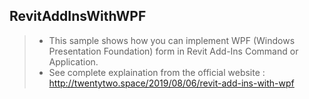 ## RevitAddInsWithWPF

> - This sample shows how you can implement WPF (Windows Presentation Foundation) form in Revit Add-Ins Command or Application.
> - See complete explaination from the official website :  http://twentytwo.space/2019/08/06/revit-add-ins-with-wpf
